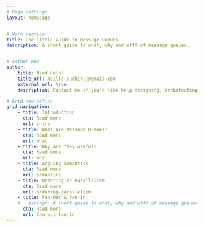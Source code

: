 ```yaml
---
# Page settings
layout: homepage


# Hero section
title: The Little Guide to Message Queues
description: A short guide to what, why and wtf! of message queues.


# Author box
author:
    title: Need Help?
    title_url: mailto:sudhir.j@gmail.com
    external_url: true
    description: Contact me if you'd like help designing, architecting or building your applications.

# Grid navigation
grid_navigation:
    - title: Introduction    
      cta: Read more
      url: intro
    - title: What are Message Queues?    
      cta: Read more
      url: what
    - title: Why are they useful?
      cta: Read more
      url: why    
    - title: Arguing Semantics    
      cta: Read more
      url: semantics 
    - title: Ordering vs Parallelism    
      cta: Read more
      url: ordering-parallelism             
    - title: Fan-Out & Fan-In
    #   excerpt: A short guide to what, why and wtf! of message queues.
      cta: Read more
      url: fan-out-fan-in
---
```

